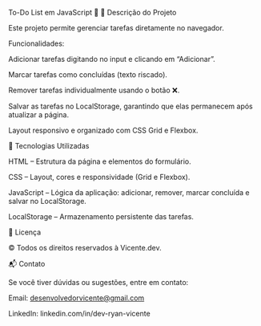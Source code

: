 To-Do List em JavaScript 📝
📌 Descrição do Projeto

Este projeto permite gerenciar tarefas diretamente no navegador.

Funcionalidades:

Adicionar tarefas digitando no input e clicando em “Adicionar”.

Marcar tarefas como concluídas (texto riscado).

Remover tarefas individualmente usando o botão ❌.

Salvar as tarefas no LocalStorage, garantindo que elas permanecem após atualizar a página.

Layout responsivo e organizado com CSS Grid e Flexbox.

🚀 Tecnologias Utilizadas

HTML – Estrutura da página e elementos do formulário.

CSS – Layout, cores e responsividade (Grid e Flexbox).

JavaScript – Lógica da aplicação: adicionar, remover, marcar concluída e salvar no LocalStorage.

LocalStorage – Armazenamento persistente das tarefas.

📜 Licença

© Todos os direitos reservados à Vicente.dev.

📬 Contato

Se você tiver dúvidas ou sugestões, entre em contato:

Email: desenvolvedorvicente@gmail.com

LinkedIn: linkedin.com/in/dev-ryan-vicente
